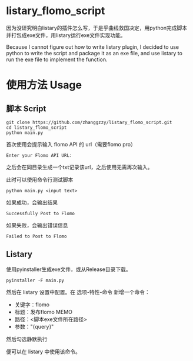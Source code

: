 # listary_flomo_script

因为没研究明白listary的插件怎么写，于是乎曲线救国决定，用python完成脚本并打包成exe文件，用listary运行exe文件实现功能。

Because I cannot figure out how to write listary plugin, I decided to use python to write the script and package it as an exe file, and use listary to run the exe file to implement the function.

# 使用方法 Usage

## 脚本 Script

```
git clone https://github.com/zhanggzzy/listary_flomo_script.git
cd listary_flomo_script
python main.py
```

首次使用会提示输入 flomo API 的 url（需要flomo pro）
```
Enter your Flomo API URL:
```

之后会在同目录生成一个txt记录该url，之后使用无需再次输入。

此时可以使用命令行测试脚本
```
python main.py <input text>
```

如果成功，会输出结果
```
Successfully Post to Flomo
```

如果失败，会输出错误信息
```
Failed to Post to Flomo
```

## Listary

使用pyinstaller生成exe文件，或从Release目录下载。

```
pyinstaller -F main.py
```

然后在 listary 设置中配置。在 选项-特性-命令 新增一个命令：

- 关键字：flomo
- 标题：发布flomo MEMO
- 路径：<脚本exe文件所在路径>
- 参数："{query}"

然后勾选静默执行

便可以在 listary 中使用该命令。